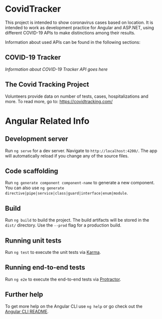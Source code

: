 # CovidTracker

This project is intended to show coronavirus cases based on location. It is intended to work as development practice for Angular and ASP.NET, using different COVID-19 APIs to make distinctions among their results.

Information about used APIs can be found in the following sections:

## COVID-19 Tracker
*Information about COVID-19 Tracker API goes here*

## The Covid Tracking Project
Volunteers provide data on number of tests, cases, hospitalizations and more. To read more, go to: https://covidtracking.com/

# Angular Related Info


## Development server

Run `ng serve` for a dev server. Navigate to `http://localhost:4200/`. The app will automatically reload if you change any of the source files.

## Code scaffolding

Run `ng generate component component-name` to generate a new component. You can also use `ng generate directive|pipe|service|class|guard|interface|enum|module`.

## Build

Run `ng build` to build the project. The build artifacts will be stored in the `dist/` directory. Use the `--prod` flag for a production build.

## Running unit tests

Run `ng test` to execute the unit tests via [Karma](https://karma-runner.github.io).

## Running end-to-end tests

Run `ng e2e` to execute the end-to-end tests via [Protractor](http://www.protractortest.org/).

## Further help

To get more help on the Angular CLI use `ng help` or go check out the [Angular CLI README](https://github.com/angular/angular-cli/blob/master/README.md).
